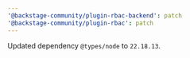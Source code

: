 ```yaml
---
'@backstage-community/plugin-rbac-backend': patch
'@backstage-community/plugin-rbac': patch
---
```


Updated dependency `@types/node` to `22.18.13`.
